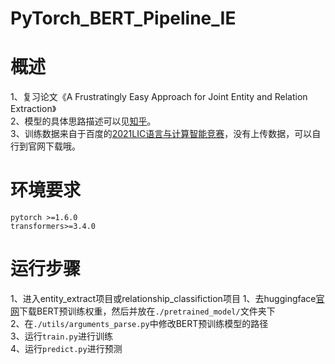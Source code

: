 # PyTorch_BERT_Pipeline_IE

# 概述
1、复习论文《A Frustratingly Easy Approach for Joint Entity and Relation Extraction》<br>
2、模型的具体思路描述可以见[知乎](https://zhuanlan.zhihu.com/p/369951155)。<br>
3、训练数据来自于百度的[2021LIC语言与计算智能竞赛](https://aistudio.baidu.com/aistudio/competition/detail/65)，没有上传数据，可以自行到官网下载哦。<br>

# 环境要求
```
pytorch >=1.6.0
transformers>=3.4.0
```
# 运行步骤
1、进入entity_extract项目或relationship_classifiction项目
1、去huggingface[官网](https://huggingface.co/models)下载BERT预训练权重，然后并放在`./pretrained_model/`文件夹下<br>
2、在`./utils/arguments_parse.py`中修改BERT预训练模型的路径<br>
3、运行`train.py`进行训练<br>
4、运行`predict.py`进行预测
